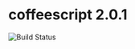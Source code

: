 # coffeescript 2.0.1

![Build Status](https://travis-ci.org/cyber-dojo-languages/coffeescript-2.0.1.svg?branch=master)
